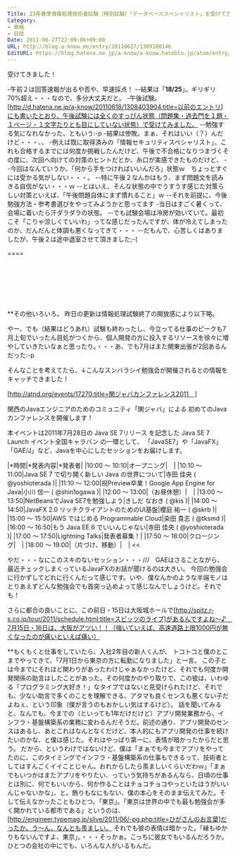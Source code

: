 ```yaml
---
Title: 23年春季情報処理技術者試験（特別試験）「データベーススペシャリスト」を受けてきた！
Category:
- 資格
- 日誌
Date: 2011-06-27T22:09:06+09:00
URL: http://blog.a-know.me/entry/20110627/1309180146
EditURL: https://blog.hatena.ne.jp/a-know/a-know.hateblo.jp/atom/entry/12921228815727979581
---
```



受けてきました！


-午前２は回答速報が出るや否や、早速採点！
--結果は「<span class="deco" style="font-weight:bold;">18/25</span>」。ギリギリ70%超え・・・なので、多分大丈夫だと。
-午後試験。[http://d.hatena.ne.jp/a-know/20110618/1308403904:title=以前のエントリ]にも書いたとおり、午後試験には全くのすっぴん状態（問題集・過去門を１題・１ページ・１文字たりとも目にしていない状態）で受けてみました。
--勉強する気になれなかった、ともいう:-p
-結果は惨敗。まぁ、それはいい（？）んだけど・・・、、
-例えば既に取得済みの「情報セキュリティスペシャリスト」、これも合格するまでには何度か挑戦したんだけど、午後で不合格になりつまづくその度に、次回へ向けての対策のヒントだとか、糸口が実感できたものだけど、
--今回はなんていうか、「何から手をつければいいんだろ」状態ｗ　ちょっとすぐには受かる気がしない・・・。
--特に午後２なんかはもう、まず問題文を読みきる自信がない・・・ｗ
--とはいえ、そんな状態の中でうすうす感じた対策らしい対策といえば、「午後問題自体にまず慣れること」ｗ
--それを前提に、今後勉強方法・参考書選びをやってみようかと思ってます
-当日はすごく暑くって、会場に着いたら汗ダラダラの状態。
--でも試験会場は冷房が効いていて。最初こそ「こりゃ涼しくていいわ」ってな感じだったんですが、体が冷えてしまったのか、だんだんと体調も悪くなってきて・・・
--だもんで、心苦しくはありましたが、午後２は途中退室させて頂きました;-(

====

<script async src="//pagead2.googlesyndication.com/pagead/js/adsbygoogle.js"></script>
<!-- article-top -->
<ins class="adsbygoogle"
     style="display:inline-block;width:728px;height:90px"
     data-ad-client="ca-pub-3463034538369189"
     data-ad-slot="8367620130"></ins>
<script>
(adsbygoogle = window.adsbygoogle || []).push({});
</script>


**その他いろいろ。
昨日の更新は情報処理試験終了の開放感により以下略。

やー、でも（結果はどうあれ）試験も終わったし、今立ってる仕事のピークも7月上旬でいったん目処がつくから、個人開発の方に投入するリソースを徐々に増やしていきたいなぁと思ったり。・・・あ、でも7月はまた関東出張が2回あるんだった:-p


そんなことを考えてたら、↓こんなスンバラシイ勉強会が開催されるとの情報をキャッチできました！

>>
[http://atnd.org/events/17270:title=関ジャバカンファレンス2011　]


関西のJavaエンジニアのためのコミュニティ「関ジャバ」による
初めてのJavaカンファレンスを開催します！

本イベントは2011年7月28日の Java SE 7リリース を記念した
Java SE 7 Launch イベント全国キャラバン の一環として、
「JavaSE7」や「JavaFX」「GAE/J」など、Javaを中心にしたセッションをお届けします。

|*時間|*発表内容|*発表者|
|10:00 〜 10:10|オープニング|　|
|10:10 〜 11:00|Java SE 7 で切り開く新しい Java の世界について|寺田 佳央 ( @yoshioterada )|
|11:10 〜 12:00|祝Preview卒業！Google App Engine for Java|小川 信一 ( @shin1ogawa )|
|12:00 〜 13:00|（お昼休憩）|　|
|13:00 〜 13:50|NetBeansでJava SE7を勉強しよう|きしだ なおき ( @kis )|
|14:00 〜 14:50|JavaFX 2.0   リッチクライアントのためのUI基盤|櫻庭 祐一 ( @skrb )|
|15:00 〜 15:50|AWS ではじめる Programmable Cloud|染田 貴志 ( @tksmd )|
|16:00 〜 16:50|もう Java EE 6 でいいんじゃない|寺田 佳央 ( @yoshioterada )|
|17:00 〜 17:50|Lightning Talks|発表者募集！|
|17:50 〜 18:00|クロージング|　|
|18:00 〜 19:00|（片づけ、移動）|　|
<<

やだ・・・なにこのスキのないセッション・・・///　GAEはさることながら、最近チェックしまくっているJavaFXのお話が聞けるのは大きい。
今回の勉強会に行かずしてどれに行くんだって感じです。いや、僕なんかのような半端モノはとりあえずどんな勉強会でも首突っ込めよって感じなんでしょうけど。それでも！

さらに都合の良いことに、この前日・15日は大阪城ホールで[http://spitz.r-s.co.jp/tour/2011/schedule.html:title=スピッツのライブ]があるんですよね〜♪　7月15日・16日は、大阪がアツい！！（強いていえば、高速道路上限1000円が無くなったのが痛いといえば痛い）


**もくもくと仕事をしていたら、入社2年目の新人くんが、
トコトコと僕のとこまでやってきて、「7月1日から東京の方に転勤になりました」と一言。
この子とは今までにそれほど関わりがあったわけじゃぁなかったけど、それでも何度か開発関係の助言はしたことがあった。その何度かのやり取りで、この彼は、いわゆる「プログラミング大好き！」なタイプではないと見受けられたけど、それでも、少ない助言で多くのことを理解できる、アタマも良くセンスも悪くない子だよねぇ、という印象（僕が言うのもおかしい気はするけど）。
話を聞いてみると、なんでも、今までの（といっても1年だけだけど）アプリ開発業務から、インフラ・基盤構築系の業務に変わるんだそうだ。前述の通り、アプリ開発のセンスはあるし、あとこれはなんとなくだけど、本人的にもアプリ開発の仕事を続けたいのかな、と僕は感じた。それはやっぱり第一に、表情が暗かったからだと思う。
だから、というわけではないけど、僕は「まぁでも今までアプリをやってたのに、このタイミングでインフラ・基盤構築系の仕事もできるって、技術者としてはすんごくイイことじゃん。おれからしたら羨ましいくらいだわｗ」「まぁでもいつかはまたアプリをやりたい、っていう気持ちがあるんなら、日頃の仕事とは別に、何でもいいから、何か作ることはチョコチョコやっといたほうがいいんじゃないかな」、と。飾りもなにもない、僕の本心をそのまま伝えてみた。そして伝えなかったこともひとつ。「東京」。「東京は世界の中でも最も勉強会が多く開かれている都市である」というのは、[http://engineer.typemag.jp/slive/2011/06/-pg.php:title=ひがさんのお言葉]だったか。う〜ん、なんとも羨ましい。
それでも彼の表情は暗かった。「縁もゆかりもないんですよ、東京」。・・・そっかぁ。こっちに彼女でもいるんだろうか。ひとつの会社の中にでも、いろんな人がいるもんだ。


<script async src="//pagead2.googlesyndication.com/pagead/js/adsbygoogle.js"></script>
<!-- article-bottom2 -->
<ins class="adsbygoogle"
     style="display:inline-block;width:300px;height:250px"
     data-ad-client="ca-pub-3463034538369189"
     data-ad-slot="5274552934"></ins>
<script>
(adsbygoogle = window.adsbygoogle || []).push({});
</script>
